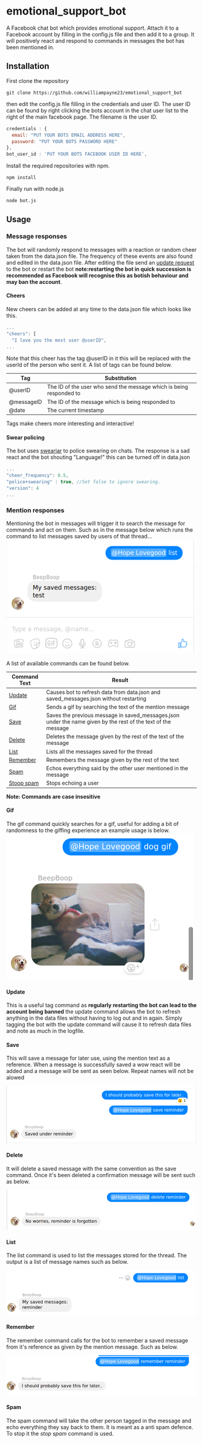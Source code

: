 # emotional_support_bot
A Facebook chat bot which provides emotional support. Attach it to a Facebook account by filling in the config.js file and then add it to a group. It will positively react and respond to commands in messages the bot has been mentioned in.

## Installation
First clone the repository
```
git clone https://github.com/williampayne23/emotional_support_bot
```
then edit the config.js file filling in the credentials and user ID. The user ID can be found by right clicking the bots account in the chat user list to the right of the main facebook page. The filename is the user ID.
```javascript
credentials : {
  email: "PUT YOUR BOTS EMAIL ADDRESS HERE",
  password: "PUT YOUR BOTS PASSWORD HERE"
},
bot_user_id : 'PUT YOUR BOTS FACEBOOK USER ID HERE',
```
Install the required repositories with npm.
```shell
npm install
```
Finally run with node.js
```shell
node bot.js
```
## Usage
### Message responses
The bot will randomly respond to messages with a reaction or random cheer taken from the data.json file.
The frequency of these events are also found and edited in the data.json file. After editing the file send an [update request](#update) to the bot or restart the bot **note:restarting the bot in quick succession is recommended as Facebook will recognise this as botish behaviour and may ban the account**.
#### Cheers
New cheers can be added at any time to the data.json file which looks like this.
```javascript
...
"cheers": [
  "I love you the most user @userID",
...
```
Note that this cheer has the tag @userID in it this will be replaced with the userId of the person who sent it. A list of tags can be found below.

|Tag        |Substitution        |
|-----------|--------------------|
|@userID    |The ID of the user who send the message which is being responded to|
|@messageID |The ID of the message which is being responded to|
|@date      |The current timestamp|

Tags make cheers more interesting and interactive!
#### Swear policing
The bot uses [swearjar](https://github.com/raymondjavaxx/swearjar-node) to police swearing on chats. The response is a sad react and the bot shouting "Language!" this can be turned off in data.json
```javascript
...
"cheer_frequency": 0.5,
"police+swearing" : true, //Set false to ignore swearing.
"version": 4
...
```

### Mention responses
Mentioning the bot in messages will trigger it to search the message for commands and act on them. Such as in the message below which runs the command to list messages saved by users of that thread... ![Image of the list command](/images/ListCommand.png)

A list of available commands can be found below.

|Command Text | Result          |
|-------------|-----------------|
|[Update](#update)|Causes bot to refresh data from data.json and saved_messages.json without restarting|
|[Gif](#gif)|Sends a gif by searching the text of the mention message|
|[Save](#save)|Saves the previous message in saved_messages.json under the name given by the rest of the text of the message|
|[Delete](#delete)|Deletes the message given by the rest of the text of the message|
|[List](#list)|Lists all the messages saved for the thread|
|[Remember](#remember)|Remembers the message given by the rest of the text|
|[Spam](#spam)|Echos everything said by the other user mentioned in the message|
|[Stoop spam](#spam)|Stops echoing a user|

**Note: Commands are case insesitive**
#### Gif
The gif command quickly searches for a gif, useful for adding a bit of randomness to the giffing experience an example usage is below. ![Image of the gif command](/images/gifCommand.png)

#### Update
This is a useful tag command as **regularly restarting the bot can lead to the account being banned** the update command allows the bot to refresh anything in the data files without having to log out and in again. Simply tagging the bot with the update command will cause it to refresh data files and note as much in the logfile.

#### Save
This will save a message for later use, using the mention text as a reference. When a message is successfully saved a wow react will be added and a message will be sent as seen below. Repeat names will not be alowed

![Image of the save command](/images/saveCommand.png)

#### Delete

It will delete a saved message with the same convention as the save command. Once it's been deleted a confirmation message will be sent such as below.

![Image of the delete command](/images/deleteCommand.png)

#### List

The list command is used to list the messages stored for the thread. The output is a list of message names such as below.

![Image of the list command](/images/listCommand.png)

#### Remember

The remember command calls for the bot to remember a saved message from it's reference as given by the mention message. Such as below.

![Image of the remember command](/images/rememberCommand.png)

#### Spam

The spam command will take the other person tagged in the message and echo everything they say back to them. It is meant as a anti spam defence. To stop it the *stop spam* command is used.
